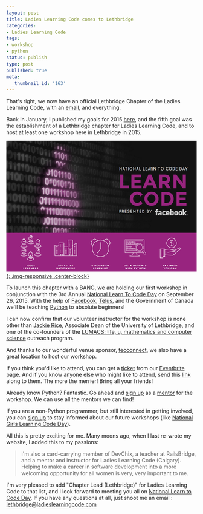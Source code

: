 ```yaml
---
layout: post
title: Ladies Learning Code comes to Lethbridge
categories:
- Ladies Learning Code
tags:
- workshop
- python
status: publish
type: post
published: true
meta:
  _thumbnail_id: '163'
---
```


That's right, we now have an official Lethbridge Chapter of the Ladies Learning Code, with an 
[email](mailto:lethbridge@ladieslearningcode.com), and everything.

Back in January, I published my goals for 2015 
[here](http://www.wndx.com/blog/2014-year-in-review-2015-goals), and the fifth goal was the establishment of a Lethbridge chapter for Ladies Learning Code, and to host at least one workshop here in Lethbridge in 2015.
      
[![](/squarespace_images/static_50d2902fe4b0959a0871a12c_50d29312e4b04687d9db341b_55ce68dbe4b083e448c3079b_1439590623705__img.png){: .img-responsive .center-block}](http://ladieslearningcodeday.com/)

To launch this chapter with a BANG, we are holding our first workshop in conjunction with the 3rd Annual 
[National Learn To Code Day](http://ladieslearningcodeday.com/) on September 26, 2015.  With the help of 
[Facebook](https://facebook.com), 
[Telus](https://telus.com), and the 
Government of Canada we'll be teaching 
[Python](http://ladieslearningcode.com/events/lethbridge/) to absolute beginners!

I can now confirm that our volunteer instructor for the workshop is none other than 
[Jackie Rice](http://directory.uleth.ca/users/j.rice), Associate Dean of the University of Lethbridge, and one of the co-founders of the 
[LUMACS: life, u, mathematics and computer science](http://www.uleth.ca/artsci/math-computer-science/lumacs) outreach program.

And thanks to our wonderful venue sponsor, 
[tecconnect](https://twitter.com/tecconnectab), we also have a great location to host our workshop.

If you think you'd like to attend, you can get a 
[ticket](https://www.eventbrite.ca/e/lethbridge-data-insights-with-python-for-beginners-on-september-26th-tickets-17610786336) from our 
[Eventbrite](https://www.eventbrite.ca/e/lethbridge-data-insights-with-python-for-beginners-on-september-26th-tickets-17610786336) page. And if you know anyone else who might like to attend, send this 
[link](https://www.eventbrite.ca/e/lethbridge-data-insights-with-python-for-beginners-on-september-26th-tickets-17610786336) along to them.  The more the merrier!  Bring all your friends!

Already know Python?  Fantastic.  Go ahead and 
[sign up](https://www.eventbrite.ca/e/lethbridge-data-insights-with-python-for-beginners-on-september-26th-tickets-17610786336) as a 
[mentor](https://www.eventbrite.ca/e/lethbridge-data-insights-with-python-for-beginners-on-september-26th-tickets-17610786336) for the workshop.  We can use all the mentors we can find!

If you are a non-Python programmer, but still interested in getting involved, you can 
[sign up](http://ladieslearningcode.com/get-involved/) to stay informed about our future workshops (like 
[National Girls Learning Code Day](http://girlslearningcodeday.com)).

All this is pretty exciting for me.  Many moons ago, when I last re-wrote my website, I added this to my passions:

>I'm also a card-carrying member of DevChix, a teacher at RailsBridge, and a mentor and instructor for Ladies Learning Code (Calgary).  Helping to make a career in software development into a more welcoming opportunity for all women is very, very important to me.

I'm very pleased to add "Chapter Lead (Lethbridge)" for Ladies Learning Code to that list, and I look forward to meeting you all on 
[National Learn to Code Day](http://ladieslearningcodeday.com).  If you have any questions at all, just shoot me an email : 
[lethbridge@ladieslearningcode.com](mailto:lethbridge@ladieslearningcode.com)
